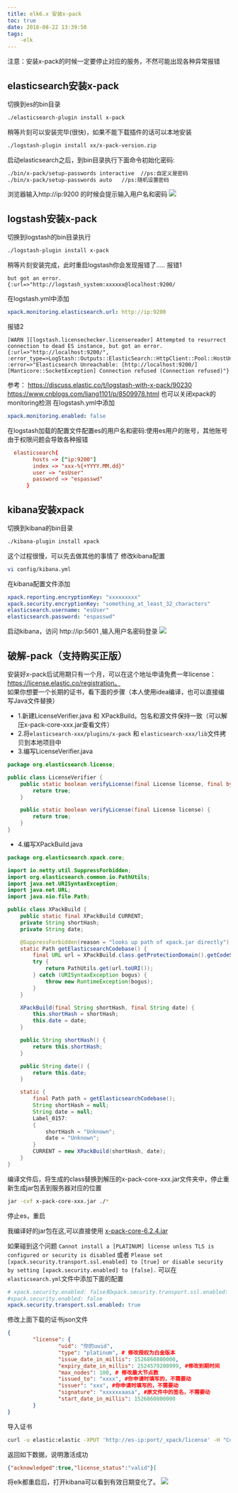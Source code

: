 ```yaml
---
title: elk6.x 安装x-pack
toc: true
date: 2018-08-22 13:39:50
tags:
    -elk
---
```

注意：安装x-pack的时候一定要停止对应的服务，不然可能出现各种异常报错
## elasticsearch安装x-pack
切换到es的bin目录
```sh
./elasticsearch-plugin install x-pack
```
稍等片刻可以安装完毕(很快)，如果不能下载插件的话可以本地安装

<!-- more -->

```sh
./logstash-plugin install xx/x-pack-version.zip
```
启动elasticsearch之后，到bin目录执行下面命令初始化密码:
```sh
./bin/x-pack/setup-passwords interactive  //ps:自定义是密码
./bin/x-pack/setup-passwords auto   //ps:随机设置密码
```
浏览器输入http://ip:9200  的时候会提示输入用户名和密码
<img src="/image/elk/es-login.png">

## logstash安装x-pack
切换到logstash的bin目录执行
```sh
./logstash-plugin install x-pack
```
稍等片刻安装完成，此时重启logstash你会发现报错了.....
报错1
```
but got an error. {:url=>"http://logstash_system:xxxxxx@localhost:9200/
```

在logstash.yml中添加
```yml
xpack.monitoring.elasticsearch.url: http://ip:9200
```

报错2
```log
[WARN ][logstash.licensechecker.licensereader] Attempted to resurrect connection to dead ES instance, but got an error. {:url=>"http://localhost:9200/", :error_type=>LogStash::Outputs::ElasticSearch::HttpClient::Pool::HostUnreachableError, :error=>"Elasticsearch Unreachable: [http://localhost:9200/][Manticore::SocketException] Connection refused (Connection refused)"}
```
参考：
https://discuss.elastic.co/t/logstash-with-x-pack/90230
https://www.cnblogs.com/liang1101/p/8509978.html
也可以关闭xpack的monitoring检测
在logstash.yml中添加
```yml
xpack.monitoring.enabled: false
```
在logstash加载的配置文件配置es的用户名和密码:使用es用户的账号，其他账号由于权限问题会导致各种报错
```conf
  elasticsearch{
        hosts => ["ip:9200"]
        index => "xxx-%{+YYYY.MM.dd}"
        user => "esUser"
        password => "espasswd"
      }
```


## kibana安装xpack
切换到kibana的bin目录
```sh
./kibana-plugin install xpack
```
这个过程很慢，可以先去做其他的事情了
修改kibana配置
```sh
vi config/kibana.yml
```
在kibana配置文件添加
```yml
xpack.reporting.encryptionKey: "xxxxxxxxx"
xpack.security.encryptionKey: "something_at_least_32_characters"
elasticsearch.username: "esUser"
elasticsearch.password: "espasswd"
```
启动kibana，访问 http://ip:5601 ,输入用户名密码登录
<img src='/image/elk/kibana.png'>

## 破解-pack（支持购买正版）
安装好x-pack后试用期只有一个月，可以在这个地址申请免费一年license：https://license.elastic.co/registration。  
如果你想要一个长期的证书，看下面的步骤（本人使用idea编译，也可以直接编写Java文件替换）
+ 1.新建LicenseVerifier.java 和 XPackBuild。包名和源文件保持一致（可以解压x-pack-core-xxx.jar查看文件）
+ 2.将`elasticsearch-xxx/plugins/x-pack` 和 `elasticsearch-xxx/lib`文件拷贝到本地项目中
+ 3.编写LicenseVerifier.java 
```java
package org.elasticsearch.license;

public class LicenseVerifier {
    public static boolean verifyLicense(final License license, final byte[] encryptedPublicKeyData) {
        return true;
    }

    public static boolean verifyLicense(final License license) {
        return true;
    }
}
```
+ 4.编写XPackBuild.java
```java
package org.elasticsearch.xpack.core;

import io.netty.util.SuppressForbidden;
import org.elasticsearch.common.io.PathUtils;
import java.net.URISyntaxException;
import java.net.URL;
import java.nio.file.Path;

public class XPackBuild {
    public static final XPackBuild CURRENT;
    private String shortHash;
    private String date;

    @SuppressForbidden(reason = "looks up path of xpack.jar directly")
    static Path getElasticsearchCodebase() {
        final URL url = XPackBuild.class.getProtectionDomain().getCodeSource().getLocation();
        try {
            return PathUtils.get(url.toURI());
        } catch (URISyntaxException bogus) {
            throw new RuntimeException(bogus);
        }
    }

    XPackBuild(final String shortHash, final String date) {
        this.shortHash = shortHash;
        this.date = date;
    }

    public String shortHash() {
        return this.shortHash;
    }

    public String date() {
        return this.date;
    }

    static {
        final Path path = getElasticsearchCodebase();
        String shortHash = null;
        String date = null;
        Label_0157:
        {
            shortHash = "Unknown";
            date = "Unknown";
        }
        CURRENT = new XPackBuild(shortHash, date);
    }
}
```
编译文件后，将生成的class替换到解压的x-pack-core-xxx.jar文件夹中，停止重新生成jar包丢到服务器对应的位置
```sh
jar -cvf x-pack-core-xxx.jar ./*
```
停止es，重启  

我编译好的jar包在这,可以直接使用
<a href="/raw/x-pack-core-6.2.4.jar">x-pack-core-6.2.4.jar</a>  

如果碰到这个问题
`Cannot install a [PLATINUM] license unless TLS is configured or security is disabled`
或者
`Please set [xpack.security.transport.ssl.enabled] to [true] or disable security by setting [xpack.security.enabled] to [false].`
可以在`elasticsearch.yml`文件中添加下面的配置
```yml
# xpack.security.enabled: false和xpack.security.transport.ssl.enabled: true都可以解决这个问题，任选一个
#xpack.security.enabled: false 
xpack.security.transport.ssl.enabled: true
```
修改上面下载的证书json文件
```json
{
        "license": {
                "uid": "你的uuid", 
                "type": "platinum", # 修改授权为白金版本
                "issue_date_in_millis": 1526860800000,
                "expiry_date_in_millis": 2524579200999, #修改到期时间
                "max_nodes": 100, # 修改最大节点数
                "issued_to": "xxxx", #你申请时填写的，不需要动
                "issuer": "xxx", #你申请时填写的，不需要动
                "signature": "xxxxxxaasa", #原文件中的签名，不需要动
                "start_date_in_millis": 1526860800000
        }
}
```

导入证书
```sh
curl -u elastic:elastic -XPUT 'http://es-ip:port/_xpack/license' -H "Content-Type: application/json" -d @license.json
``` 
返回如下数据，说明激活成功
```json
{"acknowledged":true,"license_status":"valid"}[
```
将elk都重启后，打开kibana可以看到有效日期变化了。
<img src='/image/elk/license.png'>